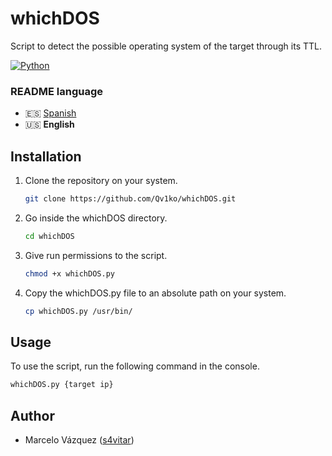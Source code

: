 # whichDOS
Script to detect the possible operating system of the target through its TTL.

[![Python](https://img.shields.io/badge/Python-3+-477CAE?style=flat-square&logo=python&logoColor=white)](https://www.python.org)

### README language
* 🇪🇸 [Spanish](./README-es.md)
* 🇺🇸 **English**

## Installation
1. Clone the repository on your system.
    ```bash
    git clone https://github.com/Qv1ko/whichDOS.git
    ```
2. Go inside the whichDOS directory.
    ```bash
    cd whichDOS
    ```
3. Give run permissions to the script.
    ```bash
    chmod +x whichDOS.py
    ```
4. Copy the whichDOS.py file to an absolute path on your system.
    ```bash
    cp whichDOS.py /usr/bin/
    ```

## Usage
To use the script, run the following command in the console.
```bash
whichDOS.py {target ip}
```

## Author
* Marcelo Vázquez ([s4vitar](https://github.com/s4vitar))